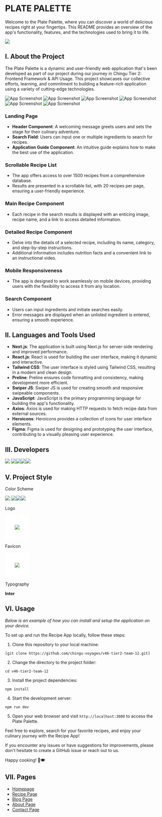 <h1 id="readme-top">PLATE PALETTE</h1>

<p class="header">Welcome to the Plate Palette, where you can discover a world of delicious recipes right at your fingertips. This README provides an overview of the app's functionality, features, and the technologies used to bring it to life.</p>

<img src="./public/assets/logo.svg">

</br>


<h2 id="about">I. About the Project</h2>
<p>The Plate Palette is a dynamic and user-friendly web application that's been developed as part of our project during our journey in Chingu Tier 2: Frontend Framework & API Usage. This project showcases our collective efforts, learning, and commitment to building a feature-rich application using a variety of cutting-edge technologies.</p>

![App Screenshot](https://scontent.fmnl33-1.fna.fbcdn.net/v/t1.15752-9/441895007_1275395620108173_2405092575473472265_n.png?_nc_cat=108&ccb=1-7&_nc_sid=5f2048&_nc_eui2=AeF1GVBy8GFq1BwkYAVKgiyA4-C8br0xQdDj4LxuvTFB0Ca3QTA-xOElWADmrvU-tpl2OBMiCfO-bdVUIAxSBqKX&_nc_ohc=XuSUWH590GUQ7kNvgHYBLy0&_nc_ht=scontent.fmnl33-1.fna&oh=03_Q7cD1QGpf7nA8qx2Gg2D8O3-8aQbyfpRZM80E4l3HXYf_kbIrQ&oe=6686AED9)
![App Screenshot](https://scontent.fmnl33-2.fna.fbcdn.net/v/t1.15752-9/441281244_867216851897256_7214148216268462516_n.png?_nc_cat=111&ccb=1-7&_nc_sid=5f2048&_nc_eui2=AeHdU9wL3Jb10mrdorpjsnfthsfjjGBT2eWGx-OMYFPZ5Qq0fvH_uRx2D43Lz_4CvkOv68B3e8vr-RT8FZpOh6XH&_nc_ohc=tPQvkfmPzBgQ7kNvgEgvv7C&_nc_ht=scontent.fmnl33-2.fna&oh=03_Q7cD1QHKGCtoMXi75lw3czsWGPhq1aRRknlM926a3FUi8x9Adg&oe=6686A7B0)
![App Screenshot](https://scontent.fmnl33-5.fna.fbcdn.net/v/t1.15752-9/436710775_330574976583861_1166915312943615864_n.png?_nc_cat=102&ccb=1-7&_nc_sid=5f2048&_nc_eui2=AeEChZX6IWWQhVgRX-_XI4KxDBgL4Q4r-lQMGAvhDiv6VIhzqpzgqjJ05UZfPG380UALFQrUAYiNrEO7KzEiVc9G&_nc_ohc=09RnoXqEYIAQ7kNvgHRUgxh&_nc_ht=scontent.fmnl33-5.fna&oh=03_Q7cD1QFLSOmZROKnHkB6kyQ35jFPEov1ZfNIbM3VgwSSiH704Q&oe=6686CD0E)
![App Screenshot](https://scontent.fmnl33-2.fna.fbcdn.net/v/t1.15752-9/436561651_759367279718055_6000079973985894851_n.png?_nc_cat=103&ccb=1-7&_nc_sid=5f2048&_nc_eui2=AeENNhe2-yGxun9v0KFkI6s8ONhdvNyLf9U42F283It_1ffkbeqcQZydmsiocgWKC_BbEhCnFGJZuhU5s34Uu6vE&_nc_ohc=3h9mlg0f56oQ7kNvgFsml2Q&_nc_ht=scontent.fmnl33-2.fna&oh=03_Q7cD1QFfpXwkAWhnbg-VoJ4uufk3zZNWidKTEAEOjXuET2w_5A&oe=6686B284)
![App Screenshot](https://scontent.fmnl33-2.fna.fbcdn.net/v/t1.15752-9/436446888_987494296238962_7306991741036431794_n.png?_nc_cat=111&ccb=1-7&_nc_sid=5f2048&_nc_eui2=AeHgNmgj4tGdPECaGStxyto6kELSgl8CVwiQQtKCXwJXCHY2qYpb0XGH-C7MP-dv8dY--F-j9ksiiP-JVjESROAn&_nc_ohc=LUz2r2TJyCwQ7kNvgGVs0ng&_nc_ht=scontent.fmnl33-2.fna&oh=03_Q7cD1QGfOshXF6iUQ8VzodQr-qYiuk7XBvo4mXDWOsSyVfducQ&oe=6686BAAD)
![App Screenshot](https://scontent.fmnl33-3.fna.fbcdn.net/v/t1.15752-9/441995875_970489834720402_2120338008557332941_n.png?_nc_cat=110&ccb=1-7&_nc_sid=5f2048&_nc_eui2=AeH6yemCynJhH_jU1vu_6eiJvZ8d9Jt6Dse9nx30m3oOx1TjADRUqOrQBZAmhwnVFWX4RrN4vTCRIOosvadKzRgM&_nc_ohc=auMx-k_iLH8Q7kNvgGVb6Fl&_nc_ht=scontent.fmnl33-3.fna&oh=03_Q7cD1QFu63EJNsjGt6B4apYoDJRzTWd7TOwguJGlcj_prL5y6A&oe=6686B1F0)


### Landing Page

- **Header Component**: A welcoming message greets users and sets the stage for their culinary adventure.
- **Search Field**: Users can input one or multiple ingredients to search for recipes.
- **Application Guide Component**: An intuitive guide explains how to make the best use of the application.

### Scrollable Recipe List

- The app offers access to over 1500 recipes from a comprehensive database.
- Results are presented in a scrollable list, with 20 recipes per page, ensuring a user-friendly experience.

### Main Recipe Component

- Each recipe in the search results is displayed with an enticing image, recipe name, and a link to access detailed information.

### Detailed Recipe Component

- Delve into the details of a selected recipe, including its name, category, and step-by-step instructions.
- Additional information includes nutrition facts and a convenient link to an instructional video.

### Mobile Responsiveness

- The app is designed to work seamlessly on mobile devices, providing users with the flexibility to access it from any location.

### Search Component

- Users can input ingredients and initiate searches easily.
- Error messages are displayed when an unlisted ingredient is entered, ensuring a smooth experience.

<h2 id="languages">II. Languages and Tools Used</h2>

- **Next.js**: The application is built using Next.js for server-side rendering and improved performance.
- **React.js**: React is used for building the user interface, making it dynamic and interactive.
- **Tailwind CSS**: The user interface is styled using Tailwind CSS, resulting in a modern and clean design.
- **Preline**: Preline ensures code formatting and consistency, making development more efficient.
- **Swiper JS**: Swiper JS is used for creating smooth and responsive swipeable components.
- **JavaScript**: JavaScript is the primary programming language for building the app's functionality.
- **Axios**: Axios is used for making HTTP requests to fetch recipe data from external sources.
- **Heroicons**: Heroicons provides a collection of icons for user interface elements.
- **Figma**: Figma is used for designing and prototyping the user interface, contributing to a visually pleasing user experience.

<h2 id="developers">III. Developers</h2>
<a href="https://github.com/johncarlolipa"><img src="https://img.shields.io/badge/johncarlolipa-%23121011.svg?&style=for-the-badge&logo=github&logoColor=white"></a>
<a href="https://github.com/ErickaConcepcion"><img src="https://img.shields.io/badge/erickaconcepcion-%23121011.svg?&style=for-the-badge&logo=github&logoColor=white"></a><a href="https://github.com/jessabc"><img src="https://img.shields.io/badge/jessabc-%23121011.svg?&style=for-the-badge&logo=github&logoColor=white"></a><a href="https://github.com/GabriellaN-02"><img src="https://img.shields.io/badge/gabriellaneri-%23121011.svg?&style=for-the-badge&logo=github&logoColor=white"></a><a href="https://github.com/jasonavecilla"><img src="https://img.shields.io/badge/Jasonavecilla-%23121011.svg?&style=for-the-badge&logo=github&logoColor=white"></a>



<h2 id="project-style">V. Project Style</h2>
Color Scheme

<a href=""><img src="https://img.shields.io/badge/Primary%20Color-%23016A70-016A70"></a> <a href=""><img src="https://img.shields.io/badge/Secondary%20Color-%23D2DE32-FD2DE32"></a><a href=""><img src="https://img.shields.io/badge/Secondary%20Color-%23A2C579-A2C579"></a></a><a href=""><img src="https://img.shields.io/badge/Secondary%20Color-%23FFFFDD-FFFFDD"></a>

Logo

<img src="./public/assets/logo.svg" style="background-color: white; padding: 2rem;"></br>

Favicon

<img src="./public/assets/logo.svg" style="background-color: white; padding: 2rem;"></br>

Typography

**Inter**

<h2 id="usage">VI. Usage</h2>

_Below is an example of how you can install and setup the application on your device._


To set up and run the Recipe App locally, follow these steps:

1. Clone this repository to your local machine:

```
[git clone https://github.com/chingu-voyages/v46-tier2-team-12.git]
```

2. Change the directory to the project folder:

```
cd v46-tier2-team-12
```

3. Install the project dependencies:

```
npm install
```

4. Start the development server:

```
npm run dev
```

5. Open your web browser and visit `http://localhost:3000` to access the Plate Palette.

Feel free to explore, search for your favorite recipes, and enjoy your culinary journey with the Recipe App!

If you encounter any issues or have suggestions for improvements, please don't hesitate to create a GitHub issue or reach out to us.

Happy cooking! 🍳🍽️

<h2 id="pages">VII. Pages</h2>

- <a href="#">Homepage</a>
- <a href="#">Recipe Page</a>
- <a href="#">Blog Page</a>
- <a href="#">About Page</a>
- <a href="#">Contact Page</a>

